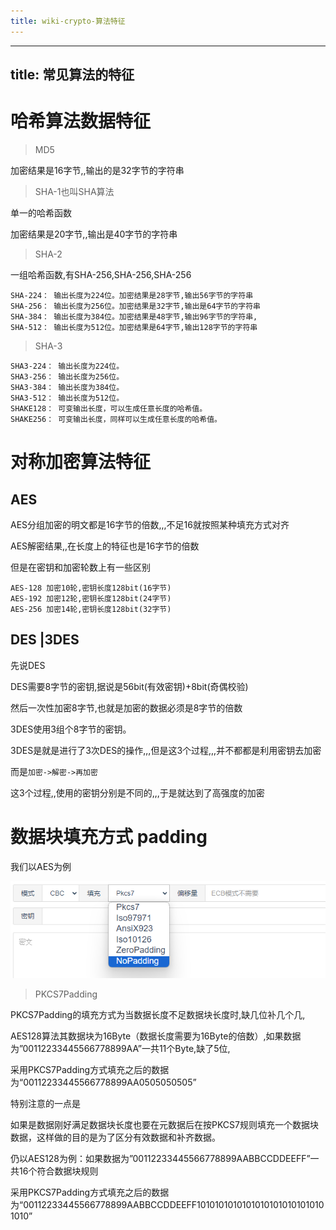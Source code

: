 ```yaml
---
title: wiki-crypto-算法特征
---
```

---
title: 常见算法的特征
---



# 哈希算法数据特征



> MD5

加密结果是16字节,,输出的是32字节的字符串



> SHA-1也叫SHA算法

单一的哈希函数

加密结果是20字节,,输出是40字节的字符串



> SHA-2

一组哈希函数,有SHA-256,SHA-256,SHA-256

```
SHA-224： 输出长度为224位。加密结果是28字节,输出56字节的字符串
SHA-256： 输出长度为256位。加密结果是32字节,输出是64字节的字符串
SHA-384： 输出长度为384位。加密结果是48字节,输出96字节的字符串,
SHA-512： 输出长度为512位。加密结果是64字节,输出128字节的字符串
```



> SHA-3



```
SHA3-224： 输出长度为224位。
SHA3-256： 输出长度为256位。
SHA3-384： 输出长度为384位。
SHA3-512： 输出长度为512位。
SHAKE128： 可变输出长度，可以生成任意长度的哈希值。
SHAKE256： 可变输出长度，同样可以生成任意长度的哈希值。
```



# 对称加密算法特征



## AES

AES分组加密的明文都是16字节的倍数,,,不足16就按照某种填充方式对齐

AES解密结果,,在长度上的特征也是16字节的倍数

但是在密钥和加密轮数上有一些区别

```
AES-128	加密10轮,密钥长度128bit(16字节)
AES-192	加密12轮,密钥长度128bit(24字节)
AES-256	加密14轮,密钥长度128bit(32字节)
```



## DES |3DES

先说DES

DES需要8字节的密钥,据说是56bit(有效密钥)+8bit(奇偶校验)

然后一次性加密8字节,也就是加密的数据必须是8字节的倍数



3DES使用3组个8字节的密钥。

3DES是就是进行了3次DES的操作,,,但是这3个过程,,,并不都都是利用密钥去加密

而是`加密->解密->再加密`

这3个过程,,使用的密钥分别是不同的,,,于是就达到了高强度的加密





# 数据块填充方式 padding



我们以AES为例

![image-20231124145928705](./img/image-20231124145928705.png)



> PKCS7Padding

PKCS7Padding的填充方式为当数据长度不足数据块长度时,缺几位补几个几,

AES128算法其数据块为16Byte（数据长度需要为16Byte的倍数）,如果数据为”00112233445566778899AA”一共11个Byte,缺了5位,

采用PKCS7Padding方式填充之后的数据为“00112233445566778899AA0505050505”

特别注意的一点是

如果是数据刚好满足数据块长度也要在元数据后在按PKCS7规则填充一个数据块数据，这样做的目的是为了区分有效数据和补齐数据。

仍以AES128为例：如果数据为”00112233445566778899AABBCCDDEEFF”一共16个符合数据块规则

采用PKCS7Padding方式填充之后的数据为“00112233445566778899AABBCCDDEEFF10101010101010101010101010101010”